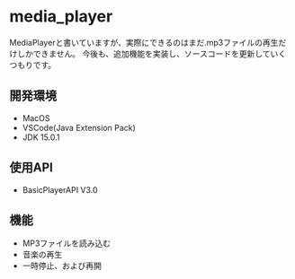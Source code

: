 # media_player

MediaPlayerと書いていますが、実際にできるのはまだ.mp3ファイルの再生だけしかできません。
今後も、追加機能を実装し、ソースコードを更新していくつもりです。

## 開発環境

- MacOS
- VSCode(Java Extension Pack)
- JDK 15.0.1

## 使用API

- BasicPlayerAPI V3.0

## 機能

- MP3ファイルを読み込む
- 音楽の再生
- 一時停止、および再開

